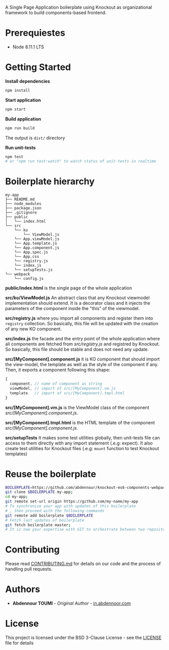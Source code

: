 A Single Page Application boilerplate using Knockout as organizational framework to build components-based frontend.

# Prerequiestes

- Node 8.11.1 LTS

# Getting Started

**Install dependencies**

```sh
npm install
```
**Start application**

```sh
npm start
```

**Build application**

```sh
npm run build
```

The output is `dist/` directory

**Run unit-tests**

```sh
npm test
# or "npm run test:watch" to watch status of unit-tests in realtime
```


# Boilerplate hierarchy

```
my-app
├── README.md
├── node_modules
├── package.json
├── .gitignore
├── public
│   └── index.html
└── src
    └── ko
        └── ViewModel.js
    └── App.viewModel.js
    └── App.template.js
    └── App.component.js
    └── App.spec.js
    └── App.css
    └── registry.js
    └── index.js
    └── setupTests.js    
└── webpack
    └── config.js    

```

**public/index.html** is the single page of the whole application

**src/ko/ViewModel.js** An abstract class that any Knockout viewmodel implementation should extend. It is a decorator class and it injects the parameters of the component inside the "this" of the viewmodel.

**src/registry.js** where you import all components and register them into `registry` collection. So basically, this file will be updated with the creation of any new KO component.

**src/index.js** the facade and the entry point of the whole application where all components are fetched from *src/registry.js* and registred by Knockout. So basically, this file should be stable and does not need any update.

**src/[MyComponent].component.js** it is KO component that should import the view-model, the template as well as the style of the component if any. Then, it exports a component following this shape:

```js
{
  component, // name of component as string
  viewModel, // import of src/[MyComponent].vm.js
  template   // import of src/[MyComponent].tmpl.html
}
```

**src/[MyComponent].vm.js** is the ViewModel class of the component *src/[MyComponent].component.js*.

**src/[MyComponent].tmpl.html** is the HTML template of the component *src/[MyComponent].component.js*.


**src/setupTests** It makes some test utilities globally, then unit-tests file can access to them directly with any import statement (.e.g: expect). It also create test utilities for Knockout files (.e.g: `mount` function to test Knockout templates)

# Reuse the boilerplate

```sh
BOILERPLATE=https://github.com/abdennour/knockout-es6-components-webpack-boilerplate.git;
git clone $BOILERPLATE my-app;
cd my-app;
git remote set-url origin https://github.com/my-name/my-app
# To synchronize your app with updates of this boilerplate
# , then proceed with the following commands
git remote add boilerplate $BOILERPLATE
# Fetch last updates of boilerplate
git fetch boilerplate master;
# It is now your expertise with GIT to orchestrate between two repositories: yours and this boilerplate
```

# Contributing

Please read [CONTRIBUTING.md](CONTRIBUTING.md) for details on our code and the process of handling pull requests.

# Authors

* **Abdennour TOUMI** - *Original Author* - [in.abdennoor.com](http://in.abdennoor.com)


# License

This project is licensed under the BSD 3-Clause License - see the [LICENSE](LICENSE) file for details
